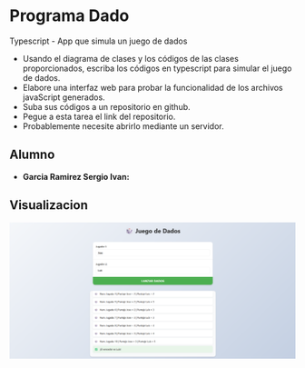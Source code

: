 # Programa Dado

Typescript - App que simula un juego de dados

- Usando el diagrama de clases y los códigos de las clases proporcionados, escriba los códigos en typescript para simular el juego de dados.
- Elabore una interfaz web para probar la funcionalidad de los archivos javaScript generados.
- Suba sus códigos a un repositorio en github.
- Pegue a esta tarea el link del repositorio.
- Probablemente necesite abrirlo mediante un servidor.
  
## Alumno

- **Garcia Ramirez Sergio Ivan:**

## Visualizacion

![Vista previa de la aplicación](https://github.com/Caja98/Programa_Dado/raw/master/Visualizacion.png)
